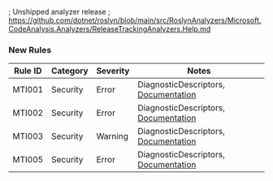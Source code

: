 ﻿; Unshipped analyzer release
; https://github.com/dotnet/roslyn/blob/main/src/RoslynAnalyzers/Microsoft.CodeAnalysis.Analyzers/ReleaseTrackingAnalyzers.Help.md

### New Rules

Rule ID | Category | Severity | Notes
--------|----------|----------|-------
MTI001 | Security | Error | DiagnosticDescriptors, [Documentation](https://docs.multitenant.enforcer/rules/MTI001)
MTI002 | Security | Error | DiagnosticDescriptors, [Documentation](https://docs.multitenant.enforcer/rules/MTI002)
MTI003 | Security | Warning | DiagnosticDescriptors, [Documentation](https://docs.multitenant.enforcer/rules/MTI003)
MTI005 | Security | Error | DiagnosticDescriptors, [Documentation](https://docs.multitenant.enforcer/rules/MTI005)
